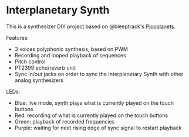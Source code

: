 # Interplanetary Synth

This is a synthesizer DIY project based on @bleeptrack's [Picoplanets](https://github.com/bleeptrack/picoplanet).

Features:
- 3 voices polyphonic synthesis, based on PWM
- Recording and looped playback of sequences
- Pitch control
- PT2399 echo/reverb unit
- Sync in/out jacks on order to sync the Interplanetary Synth with other analog synthesizers

LEDs:
- Blue: live mode, synth plays what is currently played on the touch buttons
- Red: recording of what is currently played on the touch buttons
- Green: playback of recorded frequencies
- Purple: waiting for next rising edge of sync signal to restart playback
